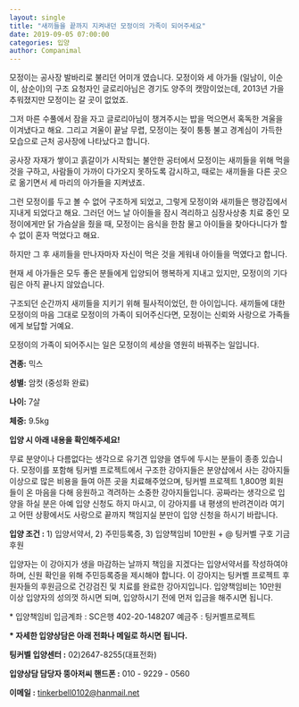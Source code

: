 ```yaml
---
layout: single
title: "새끼들을 끝까지 지켜내던 모정이의 가족이 되어주세요"
date: 2019-09-05 07:00:00
categories: 입양
author: Companimal
---
```


모정이는 공사장 발바리로 불리던 어미개 였습니다. 모정이와 세 아가들 (일남이, 이순이, 삼순이)의 구조 요청자인 글로리아님은 경기도 양주의 캣맘이었는데, 2013년 가을 추워졌지만 모정이는 갈 곳이 없었죠.

그저 마른 수풀에서 잠을 자고 글로리아님이 챙겨주시는 밥을 먹으면서 혹독한 겨울을 이겨냈다고 해요. 그리고 겨울이 끝날 무렵, 모정이는 젖이 퉁퉁 불고 경계심이 가득한 모습으로 근처 공사장에 나타났다고 합니다.

공사장 자재가 쌓이고 흙갈이가 시작되는 불안한 공터에서 모정이는 새끼들을 위해 먹을 것을 구하고, 사람들이 가까이 다가오지 못하도록 감시하고, 때로는 새끼들을 다른 곳으로 옮기면서 세 마리의 아가들을 지켜냈죠.

그런 모정이를 두고 볼 수 없어 구조하게 되었고, 그렇게 모정이와 새끼들은 행강집에서 지내게 되었다고 해요. 그러던 어느 날 아이들을 잠시 격리하고 심장사상충 치료 중인 모정이에게만 닭 가슴살을 줬을 때, 모정이는 음식을 한참 물고 아이들을 찾아다니다가 할 수 없이 혼자 먹었다고 해요.

하지만 그 후 새끼들을 만나자마자 자신이 먹은 것을 게워내 아이들을 먹였다고 합니다.

현재 세 아가들은 모두 좋은 분들에게 입양되어 행복하게 지내고 있지만, 모정이의 기다림은 아직 끝나지 않았습니다.

구조되던 순간까지 새끼들을 지키기 위해 필사적이었던, 한 아이입니다. 새끼들에 대한 모정이의 마음 그대로 모정이의 가족이 되어주신다면, 모정이는 신뢰와 사랑으로 가족들에게 보답할 거예요.

모정이의 가족이 되어주시는 일은 모정이의 세상을 영원히 바꿔주는 일입니다.

**견종:** 믹스

**성별:** 암컷 (중성화 완료)

**나이:** 7살

**체중:** 9.5kg

**입양 시 아래 내용을 확인해주세요!**

무료 분양이나 다름없다는 생각으로 유기견 입양을 염두에 두시는 분들이 종종 있습니다. 모정이를 포함해 팅커벨 프로젝트에서 구조한 강아지들은 분양샵에서 사는 강아지들 이상으로 많은 비용을 들여 아픈 곳을 치료해주었으며, 팅커벨 프로젝트 1,800명 회원들이 온 마음을 다해 응원하고 격려하는 소중한 강아지들입니다. 공짜라는 생각으로 입양을 하실 분은 아예 입양 신청도 하지 마시고, 이 강아지를 내 평생의 반려견이라 여기고 어떤 상황에서도 사랑으로 끝까지 책임지실 분만이 입양 신청을 하시기 바랍니다.

**입양 조건 :** 1) 입양서약서, 2) 주민등록증, 3) 입양책임비 10만원 + @ 팅커벨 구호 기금 후원

입양자는 이 강아지가 생을 마감하는 날까지 책임을 지겠다는 입양서약서를 작성하여야 하며, 신원 확인을 위해 주민등록증을 제시해야 합니다. 이 강아지는 팅커벨 프로젝트 후원자들의 후원금으로 건강검진 및 치료를 완료한 강아지입니다. 입양책임비는 10만원 이상 입양자의 성의껏 하시면 되며, 입양하시기 전에 먼저 입금을 해주시면 됩니다.

\* 입양책임비 입금계좌 : SC은행 402-20-148207 예금주 : 팅커벨프로젝트

**\* 자세한 입양상담은 아래 전화나 메일로 하시면 됩니다.**

**팅커벨 입양센터 :** 02)2647-8255(대표전화)

**입양상담 담당자 뚱아저씨 핸드폰 :** 010 - 9229 - 0560

**이메일 :** tinkerbell0102@hanmail.net
